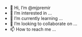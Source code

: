 - 👋 Hi, I’m @mjpremir
- 👀 I’m interested in ...
- 🌱 I’m currently learning ...
- 💞️ I’m looking to collaborate on ...
- 📫 How to reach me ...

<!---
mjpremir/mjpremir is a ✨ special ✨ repository because its `README.md` (this file) appears on your GitHub profile.
You can click the Preview link to take a look at your changes.
--->
